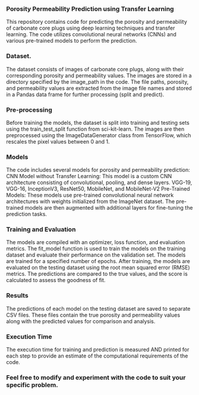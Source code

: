 ### Porosity Permeability Prediction using Transfer Learning
This repository contains code for predicting the porosity and permeability of carbonate core plugs using deep learning techniques and transfer learning.
The code utilizes convolutional neural networks (CNNs) and various pre-trained models to perform the prediction.
### Dataset.
The dataset consists of images of carbonate core plugs, along with their corresponding porosity and permeability values.
The images are stored in a directory specified by the image_path in the code. 
The file paths, porosity, and permeability values are extracted from the image file names and stored in a Pandas data frame for further processing (split and predict).
### Pre-processing
Before training the models, the dataset is split into training and testing sets using the train_test_split function from sci-kit-learn. 
The images are then preprocessed using the ImageDataGenerator class from TensorFlow, which rescales the pixel values between 0 and 1.
### Models
The code includes several models for porosity and permeability prediction:
CNN Model without Transfer Learning: This model is a custom CNN architecture consisting of convolutional, pooling, and dense layers.
VGG-19, VGG-16, InceptionV3, ResNet50, MobileNet, and MobileNet-V2 Pre-Trained Models: 
These models use pre-trained convolutional neural network architectures with weights initialized from the ImageNet dataset. 
The pre-trained models are then augmented with additional layers for fine-tuning the prediction tasks.
### Training and Evaluation
The models are compiled with an optimizer, loss function, and evaluation metrics. 
The fit_model function is used to train the models on the training dataset and evaluate their performance on the validation set. 
The models are trained for a specified number of epochs.
After training, the models are evaluated on the testing dataset using the root mean squared error (RMSE) metrics. 
The predictions are compared to the true values, and the score is calculated to assess the goodness of fit.
### Results
The predictions of each model on the testing dataset are saved to separate CSV files.
These files contain the true porosity and permeability values along with the predicted values for comparison and analysis.
### Execution Time
The execution time for training and prediction is measured AND printed for each step to provide an estimate of the computational requirements of the code.
### Feel free to modify and experiment with the code to suit your specific problem.
